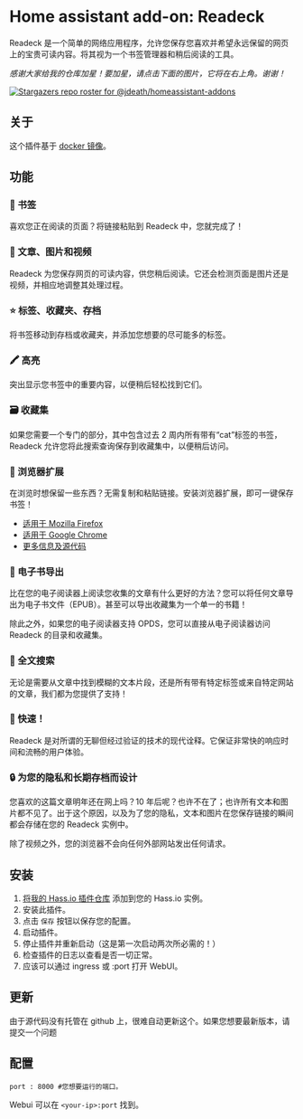 # Home assistant add-on: Readeck

Readeck 是一个简单的网络应用程序，允许您保存您喜欢并希望永远保留的网页上的宝贵可读内容。将其视为一个书签管理器和稍后阅读的工具。


_感谢大家给我的仓库加星！要加星，请点击下面的图片，它将在右上角。谢谢！_

[![Stargazers repo roster for @jdeath/homeassistant-addons](https://reporoster.com/stars/jdeath/homeassistant-addons)](https://github.com/jdeath/homeassistant-addons/stargazers)

## 关于

这个插件基于 [docker 镜像](https://codeberg.org/readeck/readeck)。

## 功能

### 🔖 书签

喜欢您正在阅读的页面？将链接粘贴到 Readeck 中，您就完成了！

### 📸 文章、图片和视频

Readeck 为您保存网页的可读内容，供您稍后阅读。它还会检测页面是图片还是视频，并相应地调整其处理过程。

### ⭐ 标签、收藏夹、存档

将书签移动到存档或收藏夹，并添加您想要的尽可能多的标签。

### 🖍️ 高亮

突出显示您书签中的重要内容，以便稍后轻松找到它们。

### 🗃️ 收藏集

如果您需要一个专门的部分，其中包含过去 2 周内所有带有“cat”标签的书签，Readeck 允许您将此搜索查询保存到收藏集中，以便稍后访问。

### 🧩 浏览器扩展

在浏览时想保留一些东西？无需复制和粘贴链接。安装浏览器扩展，即可一键保存书签！

- [适用于 Mozilla Firefox](https://addons.mozilla.org/en-US/firefox/addon/readeck/)
- [适用于 Google Chrome](https://chromewebstore.google.com/detail/readeck/jnmcpmfimecibicbojhopfkcbmkafhee)
- [更多信息及源代码](https://codeberg.org/readeck/browser-extension)

### 📖 电子书导出

比在您的电子阅读器上阅读您收集的文章有什么更好的方法？您可以将任何文章导出为电子书文件（EPUB）。甚至可以导出收藏集为一个单一的书籍！

除此之外，如果您的电子阅读器支持 OPDS，您可以直接从电子阅读器访问 Readeck 的目录和收藏集。

### 🔎 全文搜索

无论是需要从文章中找到模糊的文本片段，还是所有带有特定标签或来自特定网站的文章，我们都为您提供了支持！

### 🚀 快速！

Readeck 是对所谓的无聊但经过验证的技术的现代诠释。它保证非常快的响应时间和流畅的用户体验。

### 🔒 为您的隐私和长期存档而设计

您喜欢的这篇文章明年还在网上吗？10 年后呢？也许不在了；也许所有文本和图片都不见了。出于这个原因，以及为了您的隐私，文本和图片在您保存链接的瞬间都会存储在您的 Readeck 实例中。

除了视频之外，您的浏览器不会向任何外部网站发出任何请求。


## 安装

1. [将我的 Hass.io 插件仓库][repository] 添加到您的 Hass.io 实例。
1. 安装此插件。
1. 点击 `保存` 按钮以保存您的配置。
1. 启动插件。
1. 停止插件并重新启动（这是第一次启动两次所必需的！）
1. 检查插件的日志以查看是否一切正常。
1. 应该可以通过 ingress 或 <your-ip>:port 打开 WebUI。

## 更新
由于源代码没有托管在 github 上，很难自动更新这个。如果您想要最新版本，请提交一个问题

## 配置

```
port : 8000 #您想要运行的端口。
```

Webui 可以在 `<your-ip>:port` 找到。

[repository]: https://github.com/jdeath/homeassistant-addons